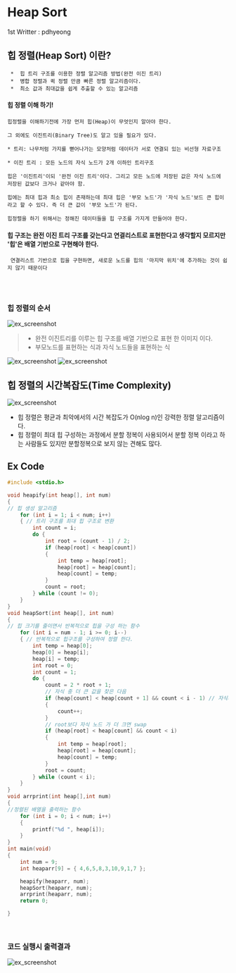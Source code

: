 # Heap Sort
1st Writter : pdhyeong

## 힙 정렬(Heap Sort) 이란?
~~~
 *  힙 트리 구조를 이용한 정렬 알고리즘 방법(완전 이진 트리)
 *  병합 정렬과 퀵 정렬 만큼 빠른 정렬 알고리즘이다.
 *  최소 값과 최대값을 쉽게 추출할 수 있는 알고리즘
~~~

#### 힙 정렬 이해 하기!
~~~
힙정렬을 이해하기전에 가장 먼저 힙(Heap)이 무엇인지 알아야 한다.

그 외에도 이진트리(Binary Tree)도 알고 있을 필요가 있다.

* 트리: 나무처럼 가지를 뻗어나가는 모양처럼 데이터가 서로 연결되 있는 비선형 자료구조

* 이진 트리 : 모든 노드의 자식 노드가 2개 이하인 트리구조

힙은 '이진트리'이되 '완전 이진 트리'이다. 그리고 모든 노드에 저장된 값은 자식 노드에 저장된 값보다 크거나 같아야 함.

힙에는 최대 힙과 최소 힙이 존재하는데 최대 힙은 '부모 노드'가 '자식 노드'보드 큰 힙이라고 할 수 있다. 즉 더 큰 값이 '부모 노드'가 된다.

힙정렬을 하기 위해서는 정해진 데이터들을 힙 구조를 가지게 만들어야 한다.
~~~

#### 힙 구조는 완전 이진 트리 구조를 갖는다고 연결리스트로 표현한다고 생각할지 모르지만 '힙'은 배열 기반으로 구현해야 한다.
	 연결리스트 기반으로 힙을 구현하면, 새로운 노드를 힙의 '마지막 위치'에 추가하는 것이 쉽지 않기 때문이다

<br><br>

### 힙 정렬의 순서
![ex_screenshot](./img/heaparr.png)
> *  완전 이진트리를 이루는 힙 구조를 배열 기반으로 표현 한 이미지 이다.<br>
> *  부모노드를 표현하는 식과 자식 노드들을 표현하는 식

![ex_screenshot](./img/sort1.png)
![ex_screenshot](./img/sort4.png)
<br>

## 힙 정렬의 시간복잡도(Time Complexity)
![ex_screenshot](./img/timeComplexity1.jpg)
* 힙 정렬은 평균과 최악에서의 시간 복잡도가 O(nlog n)인 강력한 정렬 알고리즘이다.
* 힙 정렬이 최대 힙 구성하는 과정에서 분할 정복이 사용되어서 분할 정복 이라고 하는 사람들도 있지만 분할정복으로 보지 않는 견해도 많다.




## Ex Code
```C
#include <stdio.h>

void heapify(int heap[], int num)
{
// 힙 생성 알고리즘 
	for (int i = 1; i < num; i++)
	{ // 트리 구조를 최대 힙 구조로 변환
		int count = i;
		do {
			int root = (count - 1) / 2;
			if (heap[root] < heap[count])
			{
				int temp = heap[root];
				heap[root] = heap[count];
				heap[count] = temp;
			}
			count = root;
		} while (count != 0);
	}
}
void heapSort(int heap[], int num)
{
// 힙 크기를 줄이면서 반복적으로 힙을 구성 하는 함수
	for (int i = num - 1; i >= 0; i--)
	{ // 반복적으로 힙구조를 구성하여 정렬 한다.
		int temp = heap[0];
		heap[0] = heap[i];
		heap[i] = temp;
		int root = 0;
		int count = 1;
		do {
			count = 2 * root + 1;
			// 자식 중 더 큰 값을 찾은 다음
			if (heap[count] < heap[count + 1] && count < i - 1) // 자식끼리 비교하나 범위를 벗어나지 않게
			{
				count++;
			}
			// root보다 자식 노드 가 더 크면 swap
			if (heap[root] < heap[count] && count < i)
			{
				int temp = heap[root];
				heap[root] = heap[count];
				heap[count] = temp;
			}
			root = count; 
		} while (count < i);
	}
}
void arrprint(int heap[],int num)
{ 
//정렬된 배열을 출력하는 함수
	for (int i = 0; i < num; i++)
	{
		printf("%d ", heap[i]);
	}
}
int main(void)
{
	int num = 9;
	int heaparr[9] = { 4,6,5,8,3,10,9,1,7 };

	heapify(heaparr, num);
	heapSort(heaparr, num);
	arrprint(heaparr, num);
	return 0;

}
```
<br>

### 코드 실행시 출력결과
![ex_screenshot](./img/output.png)
